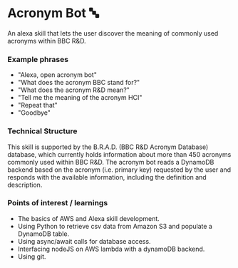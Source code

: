# Acronym Bot :abc:

An alexa skill that lets the user discover the meaning of commonly used acronyms within BBC R&amp;D.

<h3>Example phrases</h3>

<ul> 
  <li>"Alexa, open acronym bot"</li>
  <li>"What does the acronym BBC stand for?"</li>
  <li>"What does the acronym R&D mean?"</li>
  <li>"Tell me the meaning of the acronym HCI"</li>
  <li>"Repeat that"</li>
  <li>"Goodbye"</li>
</ul>

<h3>Technical Structure</h3>

This skill is supported by the B.R.A.D. (BBC R&D Acronym Database) database, which currently holds information about more than 450 acronyms commonly used within BBC R&D. The acronym bot reads a DynamoDB backend based on the acronym (i.e. primary key) requested by the user and responds with the available information, including the definition and description. 

<h3>Points of interest / learnings </h3>

<ul>
  <li> The basics of AWS and Alexa skill development.</li>
  <li> Using Python to retrieve csv data from Amazon S3 and populate a DynamoDB table.</li>
  <li> Using async/await calls for database access. </li>
  <li> Interfacing nodeJS on AWS lambda with a dynamoDB backend.</li>
  <li> Using git. </li>
</ul>
